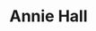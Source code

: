 ---
title: "Annie Hall"

year: 1977

director: "Woody Allen"

summary: "Woody Allen cements his on-screen persona when reflecting about life and his ex."

comment: "This is the kind of film comedian Allen IS known for churning out, but it pretty rarely churns out this good. I could have listed any other of his many (many) really (really) good movies here, but it's a bit like tarantino and Pulp Fiction."

image: "https://media.giphy.com/media/ftY35AGYoizL6TSQae/giphy.gif"

imdb: "https://www.imdb.com/title/tt0075686/"

quotes:
  
---